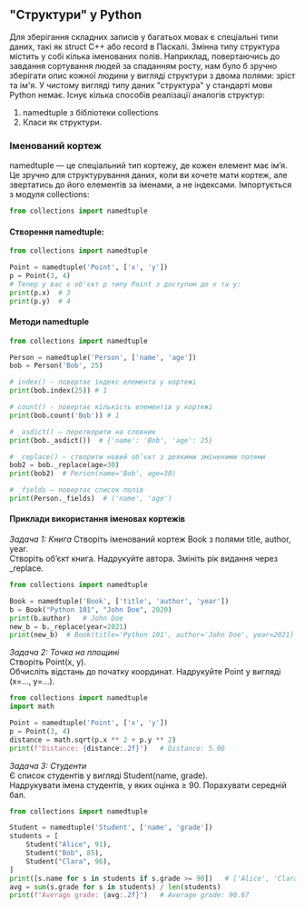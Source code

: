 ## "Структури" у Python
Для зберігання складних записів у багатьох мовах є спеціальні типи даних, такі як struct C++ або record в 
Паскалі.
Змінна типу структура містить у собі кілька іменованих полів. Наприклад, повертаючись до завдання сортування
людей за спаданням росту, нам було б зручно зберігати опис кожної людини у вигляді структури з двома полями:
зріст та ім'я.
У чистому вигляді типу даних "структура" у стандарті мови Python немає. Існує кілька способів реалізації 
аналогів структур: 
1. namedtuple з бібліотеки collections
2. Класи як структури.  
### Іменований кортеж
namedtuple — це спеціальний тип кортежу, де кожен елемент має ім’я. Це зручно для структурування даних, коли
ви хочете мати кортеж, але звертатись до його елементів за іменами, а не індексами.
Імпортується з модуля collections:
```python
from collections import namedtuple
```
#### Створення namedtuple:
```python
from collections import namedtuple

Point = namedtuple('Point', ['x', 'y'])
p = Point(3, 4)
# Тепер у вас є об'єкт p типу Point з доступом до x та y:
print(p.x)  # 3
print(p.y)  # 4
```
#### Методи namedtuple
```python
from collections import namedtuple

Person = namedtuple('Person', ['name', 'age'])
bob = Person('Bob', 25)

# index() - повертає індекс елемента у кортежі
print(bob.index(25)) # 1

# count() - повертає кількість елементів у кортежі
print(bob.count('Bob')) # 1

# _asdict() — перетворити на словник
print(bob._asdict())  # {'name': 'Bob', 'age': 25}

# _replace() — створити новий об’єкт з деякими зміненими полями
bob2 = bob._replace(age=30)
print(bob2)  # Person(name='Bob', age=30)

# _fields — повертає список полів
print(Person._fields)  # ('name', 'age')
```
#### Приклади використання іменовах кортежів
*Задача 1: Книга*
Створіть іменований кортеж Book з полями title, author, year.  
Створіть об’єкт книга. Надрукуйте автора. Змініть рік видання через _replace. 
```python
from collections import namedtuple

Book = namedtuple('Book', ['title', 'author', 'year'])
b = Book("Python 101", "John Doe", 2020)
print(b.author)   # John Doe
new_b = b._replace(year=2021)
print(new_b)  # Book(title='Python 101', author='John Doe', year=2021)
```

*Задача 2: Точка на площині*  
Створіть Point(x, y).  
Обчисліть відстань до початку координат. Надрукуйте Point у вигляді (x=..., y=...).
```python
from collections import namedtuple
import math

Point = namedtuple('Point', ['x', 'y'])
p = Point(3, 4)
distance = math.sqrt(p.x ** 2 + p.y ** 2)
print(f"Distance: {distance:.2f}")   # Distance: 5.00
```

*Задача 3: Студенти*   
Є список студентів у вигляді Student(name, grade).  
Надрукувати імена студентів, у яких оцінка ≥ 90. Порахувати середній бал.
```python
from collections import namedtuple

Student = namedtuple('Student', ['name', 'grade'])
students = [
    Student("Alice", 91),
    Student("Bob", 85),
    Student("Clara", 96),
]
print([s.name for s in students if s.grade >= 90])   # ['Alice', 'Clara']
avg = sum(s.grade for s in students) / len(students)
print(f"Average grade: {avg:.2f}")   # Average grade: 90.67
```

